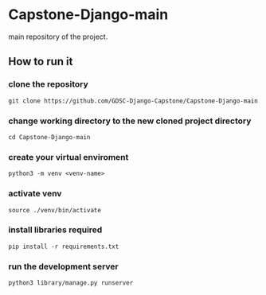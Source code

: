 # Capstone-Django-main
main repository of the project.
## How to run it
### clone the repository
`git clone https://github.com/GDSC-Django-Capstone/Capstone-Django-main`
### change working directory to the new cloned project directory
`cd Capstone-Django-main`
### create your virtual enviroment
`python3 -m venv <venv-name>`
### activate venv
`source ./venv/bin/activate`
### install libraries required
`pip install -r requirements.txt`
### run the development server
`python3 library/manage.py runserver`

